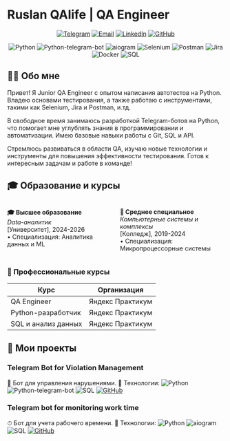 # Ruslan QAlife | QA Engineer

<div align="center">
  

[![Telegram](https://img.shields.io/badge/-Telegram-26A5E4?logo=telegram&logoColor=white)](https://t.me/yourusername)
[![Email](https://img.shields.io/badge/-Email-D14836?logo=gmail&logoColor=white)](mailto:your.email@example.com)
[![LinkedIn](https://img.shields.io/badge/-LinkedIn-0A66C2?logo=linkedin&logoColor=white)](https://linkedin.com/in/yourusername)
[![GitHub](https://img.shields.io/badge/-GitHub-181717?logo=github&logoColor=white)](https://github.com/RuslanQAlife)

![Python](https://img.shields.io/badge/-Python-3776AB?logo=python&logoColor=white)
![Python-telegram-bot](https://img.shields.io/badge/-python--telegram--bot-3776AB?logo=telegram&logoColor=white)
![aiogram](https://img.shields.io/badge/-aiogram-259B24?logo=telegram)
![Selenium](https://img.shields.io/badge/-Selenium-43B02A?logo=selenium&logoColor=white)
![Postman](https://img.shields.io/badge/-Postman-FF6C37?logo=postman&logoColor=white)
![Jira](https://img.shields.io/badge/-Jira-0052CC?logo=jira&logoColor=white)
![Docker](https://img.shields.io/badge/-Docker-2496ED?logo=docker&logoColor=white)
![SQL](https://img.shields.io/badge/-SQL-4479A1?logo=mysql&logoColor=white)

</div>

## 👨‍💻 Обо мне

Привет! Я Junior QA Engineer с опытом написания автотестов на Python. Владею основами тестирования, а также работаю с инструментами, такими как Selenium, Jira и Postman, и.тд.

В свободное время занимаюсь разработкой Telegram-ботов на Python, что помогает мне углублять знания в программировании и автоматизации. Имею базовые навыки работы с Git, SQL и API.

Стремлюсь развиваться в области QA, изучаю новые технологии и инструменты для повышения эффективности тестирования. Готов к интересным задачам и работе в команде!

## 🎓 Образование и курсы


<div style="display: flex; justify-content: space-between; flex-wrap: wrap;">

<div style="width: 48%;">

**🎓 Высшее образование**  
*Data-аналитик*  
[Университет], 2024-2026  
• Специализация: Аналитика данных и ML  

</div>

<div style="width: 48%;">

**🏫 Среднее специальное**  
*Компьютерные системы и комплексы*  
[Колледж], 2019-2024  
• Специализация: Микропроцессорные системы

</div>

</div>

### 📜 Профессиональные курсы

<div align="center">

| Курс | Организация | 
|------|-------------|
|  QA Engineer | Яндекс Практикум | 
|  Python-разработчик | Яндекс Практикум |
|  SQL и анализ данных | Яндекс Практикум | 

</div>

## 🚀 Мои проекты

### Telegram Bot for Violation Management
📌 Бот для управления нарушениями.
🔧 Технологии: ![Python](https://img.shields.io/badge/-Python-3776AB?logo=python&logoColor=white) ![Python-telegram-bot](https://img.shields.io/badge/-python--telegram--bot-3776AB?logo=telegram&logoColor=white) ![SQL](https://img.shields.io/badge/-SQL-4479A1?logo=mysql)
[![GitHub](https://img.shields.io/badge/-Repo-181717?logo=github)](https://github.com/RuslanQAlife/Telegram-Bot-for-Violation-Management)

### Telegram bot for monitoring work time
⏱ Бот для учета рабочего времени.
🔧 Технологии: ![Python](https://img.shields.io/badge/-Python-3776AB?logo=python&logoColor=white) ![aiogram](https://img.shields.io/badge/-aiogram-259B24?logo=telegram) ![SQL](https://img.shields.io/badge/-SQL-4479A1?logo=mysql)
[![GitHub](https://img.shields.io/badge/-Repo-181717?logo=github)](https://github.com/RuslanQAlife/Telegram-bot-for-monitoring-work-time)











